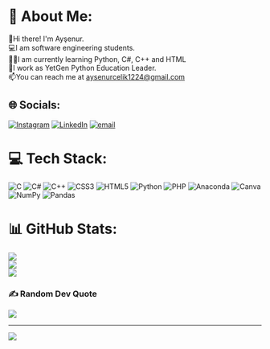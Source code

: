 # 💫 About Me:
👋Hi there! I'm Ayşenur.<br>💻I am software engineering students.<br>👩‍💻I am currently learning Python, C#, C++ and HTML<br>💼I work as YetGen Python Education Leader. <br>📫You can reach me at aysenurcelik1224@gmail.com


## 🌐 Socials:
[![Instagram](https://img.shields.io/badge/Instagram-%23E4405F.svg?logo=Instagram&logoColor=white)](https://instagram.com/__aysenurclk) [![LinkedIn](https://img.shields.io/badge/LinkedIn-%230077B5.svg?logo=linkedin&logoColor=white)](https://linkedin.com/in/aysenur-celik-swe) [![email](https://img.shields.io/badge/Email-D14836?logo=gmail&logoColor=white)](mailto:aysenurcelik1224@gmail.com) 

# 💻 Tech Stack:
![C](https://img.shields.io/badge/c-%2300599C.svg?style=for-the-badge&logo=c&logoColor=white) ![C#](https://img.shields.io/badge/c%23-%23239120.svg?style=for-the-badge&logo=csharp&logoColor=white) ![C++](https://img.shields.io/badge/c++-%2300599C.svg?style=for-the-badge&logo=c%2B%2B&logoColor=white) ![CSS3](https://img.shields.io/badge/css3-%231572B6.svg?style=for-the-badge&logo=css3&logoColor=white) ![HTML5](https://img.shields.io/badge/html5-%23E34F26.svg?style=for-the-badge&logo=html5&logoColor=white) ![Python](https://img.shields.io/badge/python-3670A0?style=for-the-badge&logo=python&logoColor=ffdd54) ![PHP](https://img.shields.io/badge/php-%23777BB4.svg?style=for-the-badge&logo=php&logoColor=white) ![Anaconda](https://img.shields.io/badge/Anaconda-%2344A833.svg?style=for-the-badge&logo=anaconda&logoColor=white) ![Canva](https://img.shields.io/badge/Canva-%2300C4CC.svg?style=for-the-badge&logo=Canva&logoColor=white) ![NumPy](https://img.shields.io/badge/numpy-%23013243.svg?style=for-the-badge&logo=numpy&logoColor=white) ![Pandas](https://img.shields.io/badge/pandas-%23150458.svg?style=for-the-badge&logo=pandas&logoColor=white)
# 📊 GitHub Stats:
![](https://github-readme-stats.vercel.app/api?username=aysenurcelik-swe&theme=nightowl&hide_border=false&include_all_commits=false&count_private=false)<br/>
![](https://github-readme-streak-stats.herokuapp.com/?user=aysenurcelik-swe&theme=nightowl&hide_border=false)<br/>
![](https://github-readme-stats.vercel.app/api/top-langs/?username=aysenurcelik-swe&theme=nightowl&hide_border=false&include_all_commits=false&count_private=false&layout=compact)

### ✍️ Random Dev Quote
![](https://quotes-github-readme.vercel.app/api?type=horizontal&theme=tokyonight)

---
[![](https://visitcount.itsvg.in/api?id=aysenurcelik-swe&icon=6&color=4)](https://visitcount.itsvg.in)

<!-- Proudly created with GPRM ( https://gprm.itsvg.in ) -->
